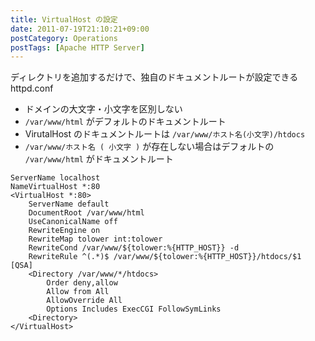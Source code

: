 ```yaml
---
title: VirtualHost の設定
date: 2011-07-19T21:10:21+09:00
postCategory: Operations
postTags: [Apache HTTP Server]
---
```


ディレクトリを追加するだけで、独自のドキュメントルートが設定できる httpd.conf

- ドメインの大文字・小文字を区別しない
- `/var/www/html` がデフォルトのドキュメントルート
- VirutalHost のドキュメントルートは `/var/www/ホスト名(小文字)/htdocs`
- `/var/www/ホスト名 ( 小文字 )` が存在しない場合はデフォルトの `/var/www/html` がドキュメントルート

```apacheconf
ServerName localhost
NameVirtualHost *:80
<VirtualHost *:80>
    ServerName default
    DocumentRoot /var/www/html
    UseCanonicalName off
    RewriteEngine on
    RewriteMap tolower int:tolower
    RewriteCond /var/www/${tolower:%{HTTP_HOST}} -d
    RewriteRule ^(.*)$ /var/www/${tolower:%{HTTP_HOST}}/htdocs/$1 [QSA]
    <Directory /var/www/*/htdocs>
        Order deny,allow
        Allow from All
        AllowOverride All
        Options Includes ExecCGI FollowSymLinks
    <Directory>
</VirtualHost>
```
